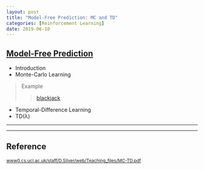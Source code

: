 ```yaml
---
layout: post
title: "Model-Free Prediction: MC and TD"
categories: [Reinforcement Learning]
date: 2019-06-10
---
```


## [Model-Free Prediction](/assets/MC-TD.pdf)

- Introduction  
- Monte-Carlo Learning  
>Example
>>[blackjack](/assets/blackjack.py)

- Temporal-Difference Learning  
- TD(λ)  



---


---

<h2>Reference</h2>

<small>[www0.cs.ucl.ac.uk/staff/D.Silver/web/Teaching_files/MC-TD.pdf](http://www0.cs.ucl.ac.uk/staff/D.Silver/web/Teaching_files/MC-TD.pdf)</small>
